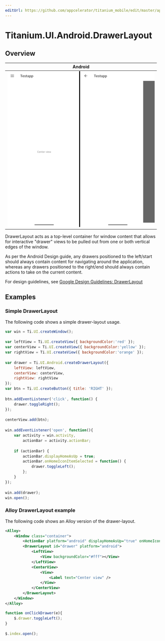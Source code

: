 ```yaml
---
editUrl: https://github.com/appcelerator/titanium_mobile/edit/master/apidoc/Titanium/UI/Android/DrawerLayout.yml
---
```

# Titanium.UI.Android.DrawerLayout

<TypeHeader/>

## Overview

| Android |
| ------- |
| ![Android](./drawerlayout_android.png) |

DrawerLayout acts as a top-level container for window content that allows for interactive "drawer"
views to be pulled out from one or both vertical edges of the window.

As per the Android Design guide, any drawers positioned to the left/start should always contain
content for navigating around the application, whereas any drawers positioned to the right/end
should always contain actions to take on the current content.

For design guidelines, see
[Google Design Guidelines: DrawerLayout](https://developer.android.com/training/implementing-navigation/nav-drawer.html)

## Examples

### Simple DrawerLayout

The following code shows a simple drawer-layout usage.

``` js
var win = Ti.UI.createWindow();

var leftView = Ti.UI.createView({ backgroundColor:'red' });
var centerView = Ti.UI.createView({ backgroundColor:'yellow' });
var rightView = Ti.UI.createView({ backgroundColor:'orange' });

var drawer = Ti.UI.Android.createDrawerLayout({
    leftView: leftView,
    centerView: centerView,
    rightView: rightView
});
var btn = Ti.UI.createButton({ title: 'RIGHT' });

btn.addEventListener('click', function() {
    drawer.toggleRight();
});

centerView.add(btn);

win.addEventListener('open', function(){
    var activity = win.activity,
        actionBar = activity.actionBar;

    if (actionBar) {
        actionBar.displayHomeAsUp = true;
        actionBar.onHomeIconItemSelected = function() {
            drawer.toggleLeft();
        };
    }
});

win.add(drawer);
win.open();
```

### Alloy DrawerLayout example

The following code shows an Alloy version of the drawer-layout.
``` xml
<Alloy>
    <Window class="container">
        <ActionBar platform="android" displayHomeAsUp="true" onHomeIconItemSelected="onClickDrawer" />
        <DrawerLayout id="drawer" platform="android">
            <LeftView>
                <View backgroundColor="#fff"></View>
            </LeftView>
            <CenterView>
                <View>
                    <Label text="Center view" />
                </View>
            </CenterView>
        </DrawerLayout>
    </Window>
</Alloy>
```

``` js
function onClickDrawer(e){
    $.drawer.toggleLeft();
}

$.index.open();
```

<ApiDocs/>
